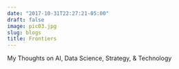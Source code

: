 ```yaml
---
date: "2017-10-31T22:27:21-05:00"
draft: false
image: pic03.jpg
slug: blogs
title: Frontiers
---
```


My Thoughts on AI, Data Science, Strategy, & Technology
